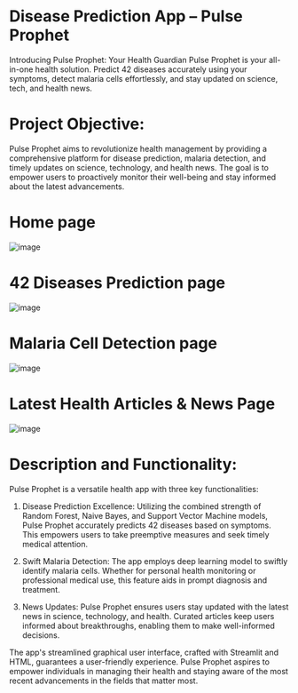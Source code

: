 # Disease Prediction App – Pulse Prophet
Introducing Pulse Prophet: Your Health Guardian Pulse Prophet is your all-in-one health solution. Predict 42 diseases accurately using your symptoms, detect malaria cells effortlessly, and stay updated on science, tech, and health news.

# Project Objective: 
Pulse Prophet aims to revolutionize health management by providing a comprehensive platform for disease prediction, malaria detection, and timely updates on science, technology, and health news. The goal is to empower users to proactively monitor their well-being and stay informed about the latest advancements.

# Home page 

![image](https://github.com/tomting-Auhona/Pulse-Prophet/assets/117756328/9abd989c-57ef-4fed-bdc0-50460dc41b27)

# 42 Diseases Prediction page

![image](https://github.com/tomting-Auhona/Pulse-Prophet/assets/117756328/7d6c58fd-d362-47b6-910d-d2c712c8b0ae)

# Malaria Cell Detection page

![image](https://github.com/tomting-Auhona/Pulse-Prophet/assets/117756328/88bc9387-2359-45d9-86df-e64358e43050)

# Latest Health Articles & News Page

![image](https://github.com/tomting-Auhona/Pulse-Prophet/assets/117756328/c76281a1-f89e-4e92-a20a-9e2528927b9c)

# Description and Functionality: 
Pulse Prophet is a versatile health app with three key functionalities:

1.	Disease Prediction Excellence: Utilizing the combined strength of Random Forest, Naive Bayes, and Support Vector Machine models, Pulse Prophet accurately predicts 42 diseases based on symptoms. This empowers users to take preemptive measures and seek timely medical attention.
  
2.	Swift Malaria Detection: The app employs deep learning model to swiftly identify malaria cells. Whether for personal health monitoring or professional medical use, this feature aids in prompt diagnosis and treatment.
   
3.	News Updates: Pulse Prophet ensures users stay updated with the latest news in science, technology, and health. Curated articles keep users informed about breakthroughs, enabling them to make well-informed decisions.
   
The app's streamlined graphical user interface, crafted with Streamlit and HTML, guarantees a user-friendly experience. Pulse Prophet aspires to empower individuals in managing their health and staying aware of the most recent advancements in the fields that matter most.


